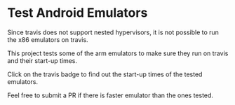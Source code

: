 # Test Android Emulators

Since travis does not support nested hypervisors, it is not possible to run the x86 emulators on travis.

This project tests some of the arm emulators to make sure they run on travis and their start-up times.

Click on the travis badge to find out the start-up times of the tested emulators.

Feel free to submit a PR if there is faster emulator than the ones tested.
